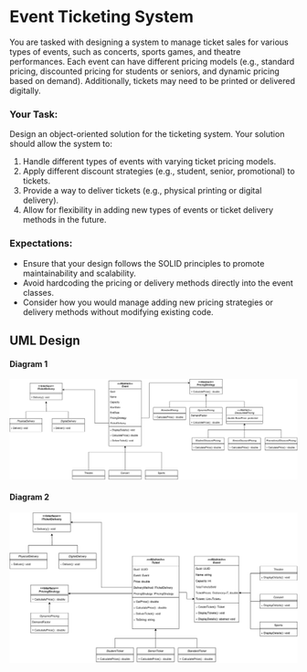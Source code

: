 # Event Ticketing System

You are tasked with designing a system to manage ticket sales for various types of events, such as concerts, sports games, and theatre performances. Each event can have different pricing models (e.g., standard pricing, discounted pricing for students or seniors, and dynamic pricing based on demand). Additionally, tickets may need to be printed or delivered digitally.

### Your Task:

Design an object-oriented solution for the ticketing system. Your solution should allow the system to:

1. Handle different types of events with varying ticket pricing models.
2. Apply different discount strategies (e.g., student, senior, promotional) to tickets.
3. Provide a way to deliver tickets (e.g., physical printing or digital delivery).
4. Allow for flexibility in adding new types of events or ticket delivery methods in the future.

### Expectations:

- Ensure that your design follows the SOLID principles to promote maintainability and scalability.
- Avoid hardcoding the pricing or delivery methods directly into the event classes.
- Consider how you would manage adding new pricing strategies or delivery methods without modifying existing code.


## UML Design

#### Diagram 1

![Class Diagram](./class_diagram.svg)


#### Diagram 2

![Class Diagram 2](./class_diagram2.svg)